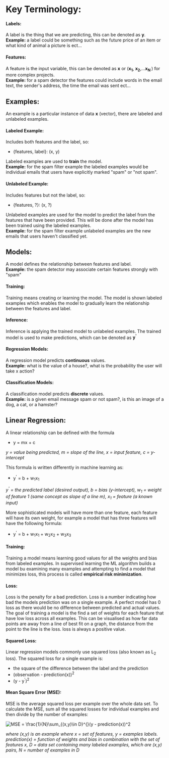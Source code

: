 # Key Terminology:  
#### Labels:
A label is the thing that we are predicting, this can be denoted as **y**.  
**Example:** a label could be something 
such as the future price of an item or what kind of animal a picture is ect...   
#### Features:
A feature is the input variable, this can be denoted as **x** or (**x<sub>1</sub>**, **x<sub>2</sub>**,...**x<sub>N
</sub>**) for more complex projects.  
**Example:** for a spam detector the features could include words in the email text, the sender's address, the time the 
email was sent ect...  
## Examples:
An example is a particular instance of data **x** (vector), there are labeled and unlabeled examples.
#### Labeled Example:
Includes both features and the label, so:  
* {features, label}: (x, y)

Labeled examples are used to **train** the model.  
**Example:**  for the spam filter example the labeled examples would be individual emails that users have explicitly
marked "spam" or "not spam".
#### Unlabeled Example:
Includes features but not the label, so:  
* {features, ?}: (x, ?)

Unlabeled examples are used for the model to predict the label from the features that have been provided. This will be
done after the model has been trained using the labeled examples.  
**Example:** for the spam filter example unlabeled examples are the new emails that users haven't classified yet.  
## Models:  
A model defines the relationship between features and label.  
**Example:** the spam detector may associate certain features strongly with "spam"  
#### Training:  
Training means creating or learning the model. The model is shown labeled examples which enables the model to gradually
learn the relationship between the features and label.  
#### Inference:  
Inference is applying the trained model to unlabeled examples. The trained model is used to make predictions, which can
be denoted as **y<sup>'</sup>**  
#### Regression Models:  
A regression model predicts **continuous** values.  
**Example:** what is the value of a house?, what is the probability the user will take x action?
#### Classification Models:  
A classification model predicts **discrete** values.  
**Example:** is a given email message spam or not spam?, is this an image of a dog, a cat, or a hamster?
## Linear Regression:  
A linear relationship can be defined with the formula
* y = mx + c

_y = value being predicted, m = slope of the line, x = input feature, c = y-intercept_  
  
This formula is written differently in machine learning as:
* y<sup>'</sup> = b + w<sub>1</sub>x<sub>1</sub>

_y<sup>'</sup> = the predicted label (desired output), b = bias (y-intercept), w<sub>1</sub> = weight of feature 1 (same
concept as slope of a line m), x<sub>1</sub> = feature (a known input)_  
  
More sophisticated models will have more than one feature, each feature will have its own weight, for example a model
that has three features will have the following formula:  
* y<sup>'</sup> = b + w<sub>1</sub>x<sub>1</sub> + w<sub>2</sub>x<sub>2</sub> + w<sub>3</sub>x<sub>3</sub>  

#### Training: 
Training a model means learning good values for all the weights and bias from labeled examples. In supervised learning 
the ML algorithm builds a model bu examining many examples and attempting to find a model that minimizes loss, this
process is called **empirical risk minimization**.
#### Loss: 
Loss is the penalty for a bad prediction. Loss is a number indicating how bad the models prediction was on a single
example. A perfect model has 0 loss as there would be no difference between predicted and actual values. The goal of 
training a model is the find a set of weights for each feature that have low loss across all examples. This can be
visualised as how far data points are away from a line of best fit on a graph, the distance from the point to the line
is the loss. loss is always a positive value.
#### Squared Loss: 
Linear regression models commonly use squared loss (also known as L<sub>2</sub> loss). The squared loss for a single
example is:  
* the square of the difference between the label and the prediction
* (observation - prediction(x))<sup>2</sup>
* (y - y<sup>'</sup>)<sup>2</sup>
#### Mean Square Error (MSE):  
MSE is the average squared loss per example over the whole data set. To calculate the MSE, sum all the squared losses
for individual examples and then divide by the number of examples:    

<img src="https://latex.codecogs.com/gif.latex?MSE&space;=&space;\frac{1}{N}\sum_{(x,y)\in&space;D}^{}(y&space;-&space;prediction(x))^2" title="MSE = \frac{1}{N}\sum_{(x,y)\in D}^{}(y - prediction(x))^2" />
 
 _where (x,y) is an example where x = set of features, y = examples labels. prediction(x) = function of weights and bias
 in combination with the set of features x, D = data set containing many labeled examples, which are (x,y) pairs, N = 
 number of examples in D_  
 